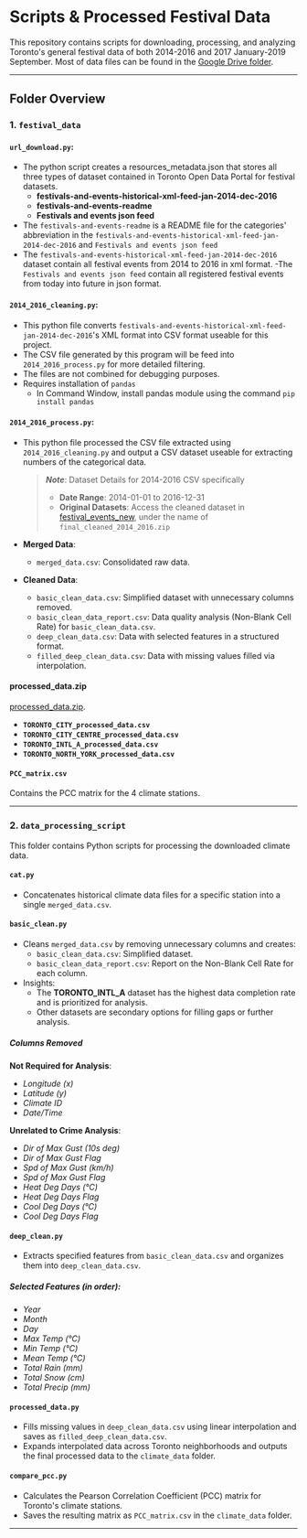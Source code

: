 # Scripts & Processed Festival Data

This repository contains scripts for downloading, processing, and analyzing Toronto's general festival data of both 2014-2016 and 2017 January-2019 September. Most of data files can be found in the [Google Drive folder](https://drive.google.com/drive/folders/1esWev9RbiMcrsVrJNU8vd6m4UDqvDcze).

---

## Folder Overview

### **1. `festival_data`**

#### **`url_download.py`**:
- The python script creates a resources_metadata.json that stores all three types of dataset contained in Toronto Open Data Portal for festival datasets. 
  - **festivals-and-events-historical-xml-feed-jan-2014-dec-2016**
  - **festivals-and-events-readme**
  - **Festivals and events json feed**
- The `festivals-and-events-readme` is a README file for the categories' abbreviation in the `festivals-and-events-historical-xml-feed-jan-2014-dec-2016` and `Festivals and events json feed`
- The `festivals-and-events-historical-xml-feed-jan-2014-dec-2016` dataset contain all festival events from 2014 to 2016 in xml format.
-The `Festivals and events json feed` contain all registered festival events from today into future in json format. 

#### **`2014_2016_cleaning.py`**:
- This python file converts `festivals-and-events-historical-xml-feed-jan-2014-dec-2016`'s XML format into CSV format useable for this project.
- The CSV file generated by this program will be feed into `2014_2016_process.py` for more detailed filtering. 
- The files are not combined for debugging purposes. 
- Requires installation of `pandas`
  - In Command Window, install pandas module using the command `pip install pandas`

#### **`2014_2016_process.py`**:
- This python file processed the CSV file extracted using `2014_2016_cleaning.py` and output a CSV dataset useable for extracting numbers of the categorical data. 

  > **_Note_**: Dataset Details for 2014-2016 CSV specifically
  > - **Date Range**: 2014-01-01 to 2016-12-31  
  > - **Original Datasets**: Access the cleaned dataset in [festival_events_new](https://drive.google.com/drive/folders/1gMpm_jdO8CvqzOAeAdXA091jbS1Rt8dc?usp=drive_link), under the name of `final_cleaned_2014_2016.zip`



- **Merged Data**:
  - `merged_data.csv`: Consolidated raw data.
- **Cleaned Data**:
  - `basic_clean_data.csv`: Simplified dataset with unnecessary columns removed.
  - `basic_clean_data_report.csv`: Data quality analysis (Non-Blank Cell Rate) for `basic_clean_data.csv`.
  - `deep_clean_data.csv`: Data with selected features in a structured format.
  - `filled_deep_clean_data.csv`: Data with missing values filled via interpolation.

#### **processed_data.zip**
[processed_data.zip](https://drive.google.com/file/d/1iDcF_ue2426kqFgCm7rr8Y8puqZFQ7q0/view?usp=drive_link).
- **`TORONTO_CITY_processed_data.csv`**
- **`TORONTO_CITY_CENTRE_processed_data.csv`**
- **`TORONTO_INTL_A_processed_data.csv`**
- **`TORONTO_NORTH_YORK_processed_data.csv`**

#### **`PCC_matrix.csv`**
Contains the PCC matrix for the 4 climate stations.

---

### **2. `data_processing_script`**
This folder contains Python scripts for processing the downloaded climate data.

#### **`cat.py`**
- Concatenates historical climate data files for a specific station into a single `merged_data.csv`.

#### **`basic_clean.py`**
- Cleans `merged_data.csv` by removing unnecessary columns and creates:
  - `basic_clean_data.csv`: Simplified dataset.
  - `basic_clean_data_report.csv`: Report on the Non-Blank Cell Rate for each column.
- Insights:
  - The **TORONTO_INTL_A** dataset has the highest data completion rate and is prioritized for analysis.
  - Other datasets are secondary options for filling gaps or further analysis.

##### **Columns Removed**
**Not Required for Analysis**:
- *Longitude (x)*
- *Latitude (y)*
- *Climate ID*
- *Date/Time*

**Unrelated to Crime Analysis**:
- *Dir of Max Gust (10s deg)*
- *Dir of Max Gust Flag*
- *Spd of Max Gust (km/h)*
- *Spd of Max Gust Flag*
- *Heat Deg Days (°C)*
- *Heat Deg Days Flag*
- *Cool Deg Days (°C)*
- *Cool Deg Days Flag*

#### **`deep_clean.py`**
- Extracts specified features from `basic_clean_data.csv` and organizes them into `deep_clean_data.csv`.

##### **Selected Features (in order):**
- *Year*
- *Month*
- *Day*
- *Max Temp (°C)*
- *Min Temp (°C)*
- *Mean Temp (°C)*
- *Total Rain (mm)*
- *Total Snow (cm)*
- *Total Precip (mm)*

#### **`processed_data.py`**
- Fills missing values in `deep_clean_data.csv` using linear interpolation and saves as `filled_deep_clean_data.csv`.
- Expands interpolated data across Toronto neighborhoods and outputs the final processed data to the `climate_data` folder.

#### **`compare_pcc.py`**
- Calculates the Pearson Correlation Coefficient (PCC) matrix for Toronto's climate stations.
- Saves the resulting matrix as `PCC_matrix.csv` in the `climate_data` folder.

---
